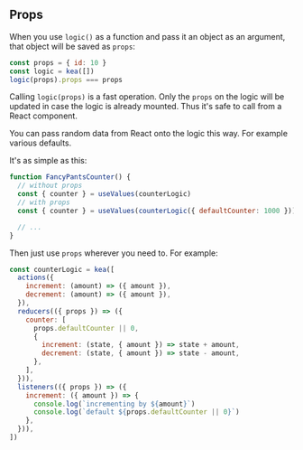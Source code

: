 ## Props

When you use `logic()` as a function and pass it an object as an argument, that object will be saved
as `props`:

```javascript
const props = { id: 10 }
const logic = kea([])
logic(props).props === props
```

Calling `logic(props)` is a fast operation. Only the `props` on the logic will be updated in case the
logic is already mounted. Thus it's safe to call from a React component.

You can pass random data from React onto the logic this way. For example various defaults.

It's as simple as this:

```jsx
function FancyPantsCounter() {
  // without props
  const { counter } = useValues(counterLogic)
  // with props
  const { counter } = useValues(counterLogic({ defaultCounter: 1000 }))

  // ...
}
```

Then just use `props` wherever you need to. For example:

```javascript
const counterLogic = kea([
  actions({
    increment: (amount) => ({ amount }),
    decrement: (amount) => ({ amount }),
  }),
  reducers(({ props }) => ({
    counter: [
      props.defaultCounter || 0,
      {
        increment: (state, { amount }) => state + amount,
        decrement: (state, { amount }) => state - amount,
      },
    ],
  })),
  listeners(({ props }) => ({
    increment: ({ amount }) => {
      console.log(`incrementing by ${amount}`)
      console.log(`default ${props.defaultCounter || 0}`)
    },
  })),
])
```
